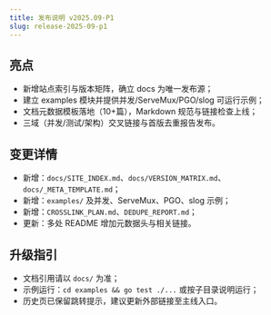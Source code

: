 ```yaml
---
title: 发布说明 v2025.09-P1
slug: release-2025-09-p1
---
```


## 亮点

- 新增站点索引与版本矩阵，确立 docs 为唯一发布源；
- 建立 examples 模块并提供并发/ServeMux/PGO/slog 可运行示例；
- 文档元数据模板落地（10+篇），Markdown 规范与链接检查上线；
- 三域（并发/测试/架构）交叉链接与首版去重报告发布。

## 变更详情

- 新增：`docs/SITE_INDEX.md`、`docs/VERSION_MATRIX.md`、`docs/_META_TEMPLATE.md`；
- 新增：`examples/` 及并发、ServeMux、PGO、slog 示例；
- 新增：`CROSSLINK_PLAN.md`、`DEDUPE_REPORT.md`；
- 更新：多处 README 增加元数据头与相关链接。

## 升级指引

- 文档引用请以 `docs/` 为准；
- 示例运行：`cd examples && go test ./...` 或按子目录说明运行；
- 历史页已保留跳转提示，建议更新外部链接至主线入口。
